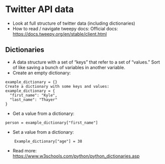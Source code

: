 # Twitter API data
- Look at full structure of twitter data (including dictionaries)
- How to read / navigate tweepy docs:
Official docs: https://docs.tweepy.org/en/stable/client.html



## Dictionaries
- A data structure with a set of “keys” that refer to a set of “values.” Sort of like saving a bunch of variables in another variable.
- Create an empty dictionary:
```
example_dictionary = {}
Create a dictionary with some keys and values:
example_dictionary = {
  "first_name": "Kyle",
  "last_name": "Thayer"
}
```
- Get a value from a dictionary:
```    
person = example_dictionary["first_name"]
```
- Set a value from a dictionary:
```
    Example_dictionary["age"] = 38
```
- Read more: https://www.w3schools.com/python/python_dictionaries.asp
